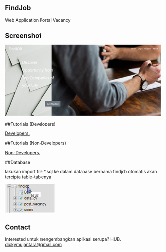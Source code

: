 ## FindJob
Web Application Portal Vacancy

## Screenshot

![homepage](assets/img/homepage.PNG)

##Tutorials (Developers)

[Developers.](/tutorial/developer)

##Tutorials (Non-Developers)

[Non-Developers.](/tutorial/non-developer)


##Database

lakukan import file *.sql ke dalam database bernama findjob otomatis akan tercipta table-tablenya

![tables](assets/img/tables.PNG)

## Contact
Interested untuk mengembangkan aplikasi serupa? HUB. dickymujantara@gmail.com
